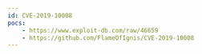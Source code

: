 ```yaml
---
id: CVE-2019-10008
pocs:
    - https://www.exploit-db.com/raw/46659
    - https://github.com/FlameOfIgnis/CVE-2019-10008
---
```

